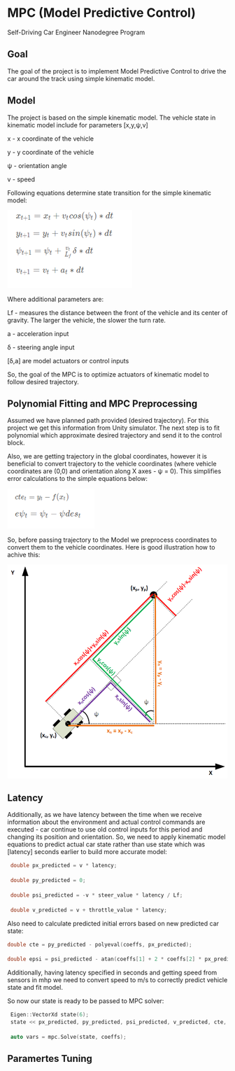 # MPC (Model Predictive Control)
Self-Driving Car Engineer Nanodegree Program

[//]: # (Image References)

[image1]: ./images/1.png "Model"
[image2]: ./images/2.png "Errors"
[image3]: ./images/3.png "Transformation"

## Goal

The goal of the project is to implement Model Predictive Control to drive the car around the track using simple kinematic model.

## Model

The project is based on the simple kinematic model.  The vehicle state in kinematic model include for parameters [x,y,ψ,v]

x - x coordinate of the vehicle

y - y coordinate of the vehicle 

ψ - orientation angle

v - speed

Following equations determine state transition for the simple kinematic model:

![alt text][image1]

Where additional parameters are:

Lf -  measures the distance between the front of the vehicle and its center of gravity. The larger the vehicle, the slower the turn rate.

a - acceleration input 

δ - steering angle input

[δ,a] are model actuators or control inputs

So, the goal of the MPC is to optimize actuators of kinematic model to follow desired trajectory.

## Polynomial Fitting and MPC Preprocessing


Assumed we have planned path provided (desired trajectory). For this project we get this information from Unity simulator. 
The next step is to fit polynomial which approximate desired trajectory and send it to the control block.

Also, we are getting trajectory in the global coordinates, however it is beneficial to convert trajectory to the vehicle coordinates (where vehicle coordinates are (0,0) and orientation along X axes - ψ = 0). This simplifies error calculations to the simple equations below:

![alt text][image2]

So, before passing trajectory to the Model we preprocess coordinates to convert them to the vehicle coordinates. Here is good illustration how to achive this:

![alt text][image3]

## Latency 

Additionally, as we have latency between the time when we receive information about the environment and actual control commands are executed - car continue to use old control inputs for this period and changing its position and orientation.  So, we need to apply kinematic model equations to predict actual car state rather than use state which was [latency] seconds earlier to build more accurate model:

```c++
 double px_predicted = v * latency;
 
 double py_predicted = 0;
 
 double psi_predicted = -v * steer_value * latency / Lf;
 
 double v_predicted = v + throttle_value * latency;
```

 Also need to calculate predicted initial errors based on new predicted car state:
 
 ```c++
 double cte = py_predicted - polyeval(coeffs, px_predicted);
  
 double epsi = psi_predicted - atan(coeffs[1] + 2 * coeffs[2] * px_predicted + 3 * coeffs[3] * px_predicted * px_predicted);
```

Additionally, having latency specified in seconds and getting speed from sensors  in mhp we need to convert speed to m/s to correctly predict vehicle state and fit model.

So now our state is ready to be passed to MPC solver:


 ```c++
  Eigen::VectorXd state(6);
  state << px_predicted, py_predicted, psi_predicted, v_predicted, cte, epsi;

  auto vars = mpc.Solve(state, coeffs);
```




## Paramertes Tuning






